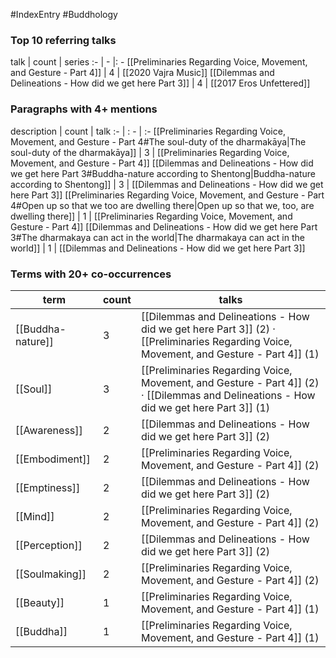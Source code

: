 #IndexEntry #Buddhology

### Top 10 referring talks
talk | count | series
:- | - |: -
[[Preliminaries Regarding Voice, Movement, and Gesture - Part 4]] | 4 | [[2020 Vajra Music]]
[[Dilemmas and Delineations - How did we get here Part 3]] | 4 | [[2017 Eros Unfettered]]

### Paragraphs with 4+ mentions
description | count | talk
:- | : - | :-
[[Preliminaries Regarding Voice, Movement, and Gesture - Part 4#The soul-duty of the dharmakāya\|The soul-duty of the dharmakāya]] | 3 | [[Preliminaries Regarding Voice, Movement, and Gesture - Part 4]]
[[Dilemmas and Delineations - How did we get here Part 3#Buddha-nature according to Shentong\|Buddha-nature according to Shentong]] | 3 | [[Dilemmas and Delineations - How did we get here Part 3]]
[[Preliminaries Regarding Voice, Movement, and Gesture - Part 4#Open up so that we too are dwelling there\|Open up so that we, too, are dwelling there]] | 1 | [[Preliminaries Regarding Voice, Movement, and Gesture - Part 4]]
[[Dilemmas and Delineations - How did we get here Part 3#The dharmakaya can act in the world\|The dharmakaya can act in the world]] | 1 | [[Dilemmas and Delineations - How did we get here Part 3]]

### Terms with 20+ co-occurrences
term | count | talks
-|-|-
[[Buddha-nature]] | 3 | <span class="counts">[[Dilemmas and Delineations - How did we get here Part 3]] (2) · [[Preliminaries Regarding Voice, Movement, and Gesture - Part 4]] (1)</span> 
[[Soul]] | 3 | <span class="counts">[[Preliminaries Regarding Voice, Movement, and Gesture - Part 4]] (2) · [[Dilemmas and Delineations - How did we get here Part 3]] (1)</span> 
[[Awareness]] | 2 | <span class="counts">[[Dilemmas and Delineations - How did we get here Part 3]] (2)</span> 
[[Embodiment]] | 2 | <span class="counts">[[Preliminaries Regarding Voice, Movement, and Gesture - Part 4]] (2)</span> 
[[Emptiness]] | 2 | <span class="counts">[[Dilemmas and Delineations - How did we get here Part 3]] (2)</span> 
[[Mind]] | 2 | <span class="counts">[[Preliminaries Regarding Voice, Movement, and Gesture - Part 4]] (2)</span> 
[[Perception]] | 2 | <span class="counts">[[Dilemmas and Delineations - How did we get here Part 3]] (2)</span> 
[[Soulmaking]] | 2 | <span class="counts">[[Preliminaries Regarding Voice, Movement, and Gesture - Part 4]] (2)</span> 
[[Beauty]] | 1 | <span class="counts">[[Preliminaries Regarding Voice, Movement, and Gesture - Part 4]] (1)</span> 
[[Buddha]] | 1 | <span class="counts">[[Preliminaries Regarding Voice, Movement, and Gesture - Part 4]] (1)</span> 

